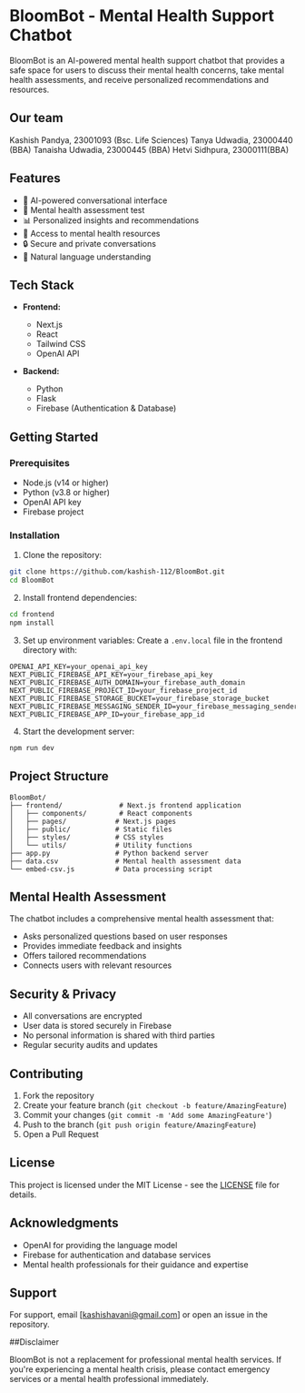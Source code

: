 # BloomBot - Mental Health Support Chatbot

BloomBot is an AI-powered mental health support chatbot that provides a safe space for users to discuss their mental health concerns, take mental health assessments, and receive personalized recommendations and resources.

## Our team
Kashish Pandya, 23001093 (Bsc. Life Sciences)
Tanya Udwadia, 23000440 (BBA)
Tanaisha Udwadia, 23000445 (BBA)
Hetvi Sidhpura, 23000111(BBA)

## Features

- 🤖 AI-powered conversational interface
- 🧠 Mental health assessment test
- 📊 Personalized insights and recommendations
- 🔗 Access to mental health resources
- 🔒 Secure and private conversations
- 💬 Natural language understanding

## Tech Stack

- **Frontend:**
  - Next.js
  - React
  - Tailwind CSS
  - OpenAI API

- **Backend:**
  - Python
  - Flask
  - Firebase (Authentication & Database)

## Getting Started

### Prerequisites

- Node.js (v14 or higher)
- Python (v3.8 or higher)
- OpenAI API key
- Firebase project

### Installation

1. Clone the repository:
```bash
git clone https://github.com/kashish-112/BloomBot.git
cd BloomBot
```

2. Install frontend dependencies:
```bash
cd frontend
npm install
```

3. Set up environment variables:
Create a `.env.local` file in the frontend directory with:
```
OPENAI_API_KEY=your_openai_api_key
NEXT_PUBLIC_FIREBASE_API_KEY=your_firebase_api_key
NEXT_PUBLIC_FIREBASE_AUTH_DOMAIN=your_firebase_auth_domain
NEXT_PUBLIC_FIREBASE_PROJECT_ID=your_firebase_project_id
NEXT_PUBLIC_FIREBASE_STORAGE_BUCKET=your_firebase_storage_bucket
NEXT_PUBLIC_FIREBASE_MESSAGING_SENDER_ID=your_firebase_messaging_sender_id
NEXT_PUBLIC_FIREBASE_APP_ID=your_firebase_app_id
```

4. Start the development server:
```bash
npm run dev
```

## Project Structure

```
BloomBot/
├── frontend/              # Next.js frontend application
│   ├── components/        # React components
│   ├── pages/            # Next.js pages
│   ├── public/           # Static files
│   ├── styles/           # CSS styles
│   └── utils/            # Utility functions
├── app.py                # Python backend server
├── data.csv              # Mental health assessment data
└── embed-csv.js          # Data processing script
```

## Mental Health Assessment

The chatbot includes a comprehensive mental health assessment that:
- Asks personalized questions based on user responses
- Provides immediate feedback and insights
- Offers tailored recommendations
- Connects users with relevant resources

## Security & Privacy

- All conversations are encrypted
- User data is stored securely in Firebase
- No personal information is shared with third parties
- Regular security audits and updates

## Contributing

1. Fork the repository
2. Create your feature branch (`git checkout -b feature/AmazingFeature`)
3. Commit your changes (`git commit -m 'Add some AmazingFeature'`)
4. Push to the branch (`git push origin feature/AmazingFeature`)
5. Open a Pull Request

## License

This project is licensed under the MIT License - see the [LICENSE](LICENSE) file for details.

## Acknowledgments

- OpenAI for providing the language model
- Firebase for authentication and database services
- Mental health professionals for their guidance and expertise

## Support

For support, email [kashishavani@gmail.com] or open an issue in the repository.

##Disclaimer

BloomBot is not a replacement for professional mental health services. If you're experiencing a mental health crisis, please contact emergency services or a mental health professional immediately. 
